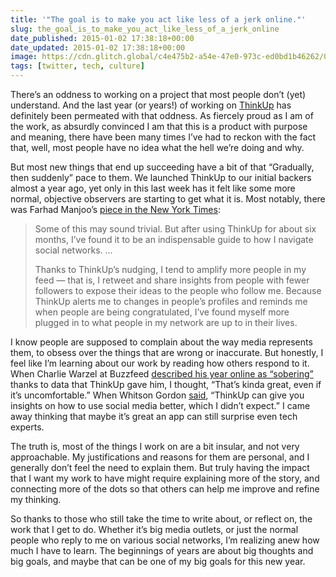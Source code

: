 ```yaml
---
title: '"The goal is to make you act like less of a jerk online."'
slug: the_goal_is_to_make_you_act_like_less_of_a_jerk_online
date_published: 2015-01-02 17:38:18+00:00
date_updated: 2015-01-02 17:38:18+00:00
image: https://cdn.glitch.global/c4e475b2-a54e-47e0-973c-ed0bd1b46262/01state-pic-superJumbo.jpg?v=1669942510333
tags: [twitter, tech, culture]
---
```

There’s an oddness to working on a project that most people don’t (yet) understand. And the last year (or years!) of working on [ThinkUp](https://thinkup.com/) has definitely been permeated with that oddness. As fiercely proud as I am of the work, as absurdly convinced I am that this is a product with purpose and meaning, there have been many times I’ve had to reckon with the fact that, well, most people have no idea what the hell we’re doing and why.

But most new things that end up succeeding have a bit of that “Gradually, then suddenly” pace to them. We launched ThinkUp to our initial backers almost a year ago, yet only in this last week has it felt like some more normal, objective observers are starting to get what it is. Most notably, there was Farhad Manjoo’s [piece in the New York Times](http://www.nytimes.com/2015/01/01/technology/personaltech/thinkup-helps-the-social-network-user-see-the-online-self.html?_r=0):

> Some of this may sound trivial. But after using ThinkUp for about six months, I’ve found it to be an indispensable guide to how I navigate social networks. …
> 
> Thanks to ThinkUp’s nudging, I tend to amplify more people in my feed — that is, I retweet and share insights from people with fewer followers to expose their ideas to the people who follow me. Because ThinkUp alerts me to changes in people’s profiles and reminds me when people are being congratulated, I’ve found myself more plugged in to what people in my network are up to in their lives.

I know people are supposed to complain about the way media represents them, to obsess over the things that are wrong or inaccurate. But honestly, I feel like I’m learning about our work by reading how others respond to it. When Charlie Warzel at Buzzfeed [described his year online as “sobering”](http://www.buzzfeed.com/charliewarzel/never-tweet) thanks to data that ThinkUp gave him, I thought, “That’s kinda great, even if it’s uncomfortable.” When Whitson Gordon [said](http://lifehacker.com/see-your-years-best-of-on-facebook-and-twitter-with-t-1674624958), “ThinkUp can give you insights on how to use social media better, which I didn’t expect.” I came away thinking that maybe it’s great an app can still surprise even tech experts.

The truth is, most of the things I work on are a bit insular, and not very approachable. My justifications and reasons for them are personal, and I generally don’t feel the need to explain them. But truly having the impact that I want my work to have might require explaining more of the story, and connecting more of the dots so that others can help me improve and refine my thinking.

So thanks to those who still take the time to write about, or reflect on, the work that I get to do. Whether it’s big media outlets, or just the normal people who reply to me on various social networks, I’m realizing anew how much I have to learn. The beginnings of years are about big thoughts and big goals, and maybe that can be one of my big goals for this new year.
